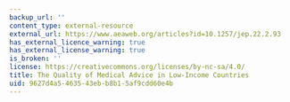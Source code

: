```yaml
---
backup_url: ''
content_type: external-resource
external_url: https://www.aeaweb.org/articles?id=10.1257/jep.22.2.93
has_external_licence_warning: true
has_external_license_warning: true
is_broken: ''
license: https://creativecommons.org/licenses/by-nc-sa/4.0/
title: The Quality of Medical Advice in Low-Income Countries
uid: 9627d4a5-4635-43eb-b8b1-5af9cdd60e4b
---
```

